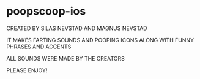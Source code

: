 # poopscoop-ios

CREATED BY SILAS NEVSTAD AND MAGNUS NEVSTAD

IT MAKES FARTING SOUNDS AND POOPING ICONS ALONG WITH FUNNY PHRASES AND ACCENTS

ALL SOUNDS WERE MADE BY THE CREATORS

PLEASE ENJOY!
